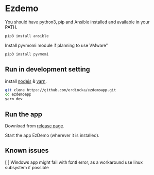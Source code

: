 # Ezdemo

You should have python3, pip and Ansible installed and available in your PATH.

```bash
pip3 install ansible
```

Install pyvmomi module if planning to use VMware"

```sh
pip3 install pyvmomi
```

## Run in development setting

install [nodejs](https://nodejs.org/en/download/) & [yarn](https://yarnpkg.com/getting-started/install).

```sh
git clone https://github.com/erdincka/ezdemoapp.git
cd ezdemoapp
yarn dev
```

## Run the app

Download from [release page](https://github.com/erdincka/ezdemoapp/releases).

Start the app EzDemo (wherever it is installed).

## Known issues

[ ] Windows app might fail with fcntl error, as a workaround use linux subsystem if possible
